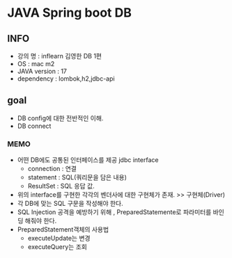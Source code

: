# JAVA Spring boot DB

## INFO
*   강의 명  : inflearn 김영한 DB 1편
*   OS : mac m2
*   JAVA version : 17
*   dependency : lombok,h2,jdbc-api

## goal
* DB config에 대한 전반적인 이해. 
* DB connect


### MEMO
* 어떤 DB에도 공통된 인터페이스를 제공 jdbc interface
  * connection : 연결
  * statement : SQL(쿼리문을 담은 내용)
  * ResultSet : SQL 응답 값.
* 위의 interface를 구현한 각각의 벤더사에 대한 구현체가 존재. >> 구현체(Driver)
* 각 DB에 맞는 SQL 구문을 작성해야 한다. 
* SQL Injection 공격을 예방하기 위해 , PreparedStatemente로 파라미터를 바인딩 해줘야 한다. 
* PreparedStatement객체의 사용법 
  * executeUpdate는 변경 
  * executeQuery는 조회



